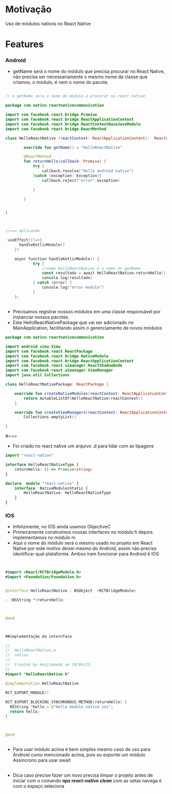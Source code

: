 # Motivação
Uso de módulos nativos no React Native

# Features
### Android
- getName será o nome do módulo que precisa procurar no React Native, não precisa ser necessariamente o mesmo nome da classe que criamos, o módulo, é nem o nome do pacote.
  
```kotlin

// o getName sera o nome do modulo a procurar no react native

package com.nativo.reactnativecommunication

import com.facebook.react.bridge.Promise
import com.facebook.react.bridge.ReactApplicationContext
import com.facebook.react.bridge.ReactContextBaseJavaModule
import com.facebook.react.bridge.ReactMethod

class HelloReactNative (reactContext: ReactApplicationContext):  ReactContextBaseJavaModule(reactContext) {

        override fun getName() = "HelloReactNative"

        @ReactMethod
        fun returnHello(callback: Promise) {
            try {
                callback.resolve("Hello android nativo")
            }catch (exception: Exception){
                callback.reject("error",exception)

            }

        }


}



//=== aplicando

 useEffect(()=>{
      handleKotlinModule()
    })

    async function handleKotlinModule() {
            try {
                //nome HelloReactNative é o nome do getName
                const resultado = await HelloReactNative.returnHello()
                console.log(resultado)
            } catch (error) {
                console.log("error modulo")
            }
    };
```

##
- Precisamos registrar nossos módulos em uma classe responsável por instanciar nossos pacotes.
- Este HelloReactNativePackage que vai ser adicionado no MainApplication, facilitando assim o gerenciamento de novos módulos

```kotlin
package com.nativo.reactnativecommunication

import android.view.View
import com.facebook.react.ReactPackage
import com.facebook.react.bridge.NativeModule
import com.facebook.react.bridge.ReactApplicationContext
import com.facebook.react.uimanager.ReactShadowNode
import com.facebook.react.uimanager.ViewManager
import java.util.Collections

class HelloReactNativePackage: ReactPackage {

    override fun createNativeModules(reactContext: ReactApplicationContext): MutableList<NativeModule> {
        return mutableListOf(HelloReactNative(reactContext))
    }

    override fun createViewManagers(reactContext: ReactApplicationContext): MutableList<ViewManager<View, ReactShadowNode<*>>>  =
        Collections.emptyList()

}


```

#===
- Foi criado no react native um  arquivo .d para lidar com as tipagens


```typescript
import "react-native"

interface HelloReactNativeType {
    returnHello: () => Promise<string>
}

declare  module "react-native" {
    interface  NativeModulesStatic {
        HelloReactNative: HelloReactNativeType
    }
}


```

### IOS
- Infelizmente, no IOS ainda usamos ObjectiveC
- Primeiramente construímos nossas interfaces no módulo h depois implementamos no módulo m
- Aqui o nome do módulo será o mesmo usado no projeto em React Native por este motivo deixei mesmo do Android, assim não preciso identificar qual plataforma. Ambos iram funcionar para Android é IOS

```Swift


#import <React/RCTBridgeModule.h>
#import <Foundation/Foundation.h>


@interface HelloReactNative : NSObject  <RCTBridgeModule>

- (NSString *)returnHello;



@end



##implementação da internface

//
//  HelloReactNative.m
//  nativo
//
//  Created by kenjimaeda on 10/04/25.
//
#import "HelloReactNative.h"

@implementation HelloReactNative
 
RCT_EXPORT_MODULE()

RCT_EXPORT_BLOCKING_SYNCHRONOUS_METHOD(returnHello) {
  NSString *hello = @"Hello modulo nativo ios";
  return hello;
}



@end


```

##
- Para usar módulo acima é bem simples mesmo caso de uso para Android como mencionado acima, pois eu exportei um módulo Assíncrono para usar await

##

- Dica caso precise fazer um novo precisa limpar o projeto antes de iniciar com o comando ***npx react-native clean*** com as setas navega é com o espaço seleciona



